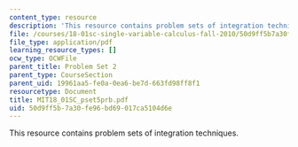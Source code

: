 ```yaml
---
content_type: resource
description: 'This resource contains problem sets of integration techniques. '
file: /courses/18-01sc-single-variable-calculus-fall-2010/50d9ff5b7a30fe96bd69017ca5104d6e_MIT18_01SC_pset5prb.pdf
file_type: application/pdf
learning_resource_types: []
ocw_type: OCWFile
parent_title: Problem Set 2
parent_type: CourseSection
parent_uid: 19961aa5-fe0a-0ea6-be7d-663fd98ff8f1
resourcetype: Document
title: MIT18_01SC_pset5prb.pdf
uid: 50d9ff5b-7a30-fe96-bd69-017ca5104d6e
---
```

This resource contains problem sets of integration techniques. 